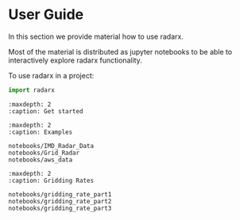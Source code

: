 # User Guide

In this section we provide material how to use radarx.

Most of the material is distributed as jupyter notebooks to be able to interactively explore radarx functionality.

To use radarx in a project:

```python
import radarx
```

```{toctree}
:maxdepth: 2
:caption: Get started
```

```{toctree}
:maxdepth: 2
:caption: Examples

notebooks/IMD_Radar_Data
notebooks/Grid_Radar
notebooks/aws_data
```

```{toctree}
:maxdepth: 2
:caption: Gridding Rates

notebooks/gridding_rate_part1
notebooks/gridding_rate_part2
notebooks/gridding_rate_part3
```
